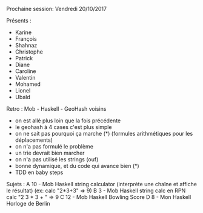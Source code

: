Prochaine session: Vendredi 20/10/2017

Présents :

- Karine
- François
- Shahnaz
- Christophe
- Patrick
- Diane
- Caroline
- Valentin
- Mohamed
- Lionel
- Ubald

Retro :
 Mob - Haskell - GeoHash voisins
- on est allé plus loin que la fois précédente
- le geohash à 4 cases c'est plus simple
- on ne sait pas pourquoi ça marche (*) (formules arithmétiques pour les déplacements)
- on n'a pas formulé le problème
- un trie devrait bien marcher 
- on n'a pas utilisé les strings (ouf)
- bonne dynamique, et du code qui avance bien (*)
- TDD en baby steps

Sujets :
A 10 - Mob Haskell string calculator (interprète une chaîne et affiche le résultat) (ex: calc "2*3+3" => 9)
B 3 - Mob Haskell string calc en RPN calc "2 3 * 3 + " => 9
C 12 - Mob Haskell Bowling Score
D 8 - Mon Haskell Horloge de Berlin











